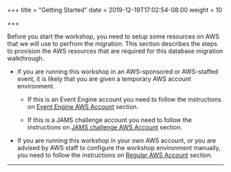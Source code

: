 +++
title = "Getting Started"
date = 2019-12-19T17:02:54-08:00
weight = 10

+++

Before you start the workshop, you need to setup some resources on AWS that we will use to perfrom the migration. This section describes the steps to provision the AWS resources that are required for this database migration walkthrough. 


- If you are running this workshop in an AWS-sponsored or AWS-staffed event, it is likely that you are given a temporary AWS account environment. 

  - If this is an Event Engine account you need to follow the instructions on [Event Engine AWS Account](../../envconfig/event-engine.html) section.

  - If this is a JAMS challenge account you need to follow the instructions on [JAMS challenge AWS Account](../../envconfig/jams.html) section. 

- If you are running this workshop in your own AWS account, or you are advised by AWS staff to configure the workshop environment manually, you need to follow the instructions on [Regular AWS Account](../../envconfig/regular.html) section.

___